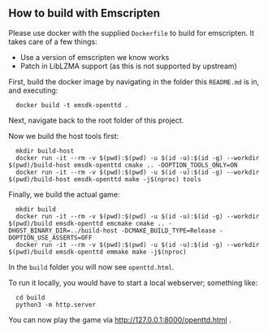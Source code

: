 ## How to build with Emscripten

Please use docker with the supplied `Dockerfile` to build for emscripten.
It takes care of a few things:
- Use a version of emscripten we know works
- Patch in LibLZMA support (as this is not supported by upstream)

First, build the docker image by navigating in the folder this `README.md` is in, and executing:
```
  docker build -t emsdk-openttd .
```

Next, navigate back to the root folder of this project.

Now we build the host tools first:
```
  mkdir build-host
  docker run -it --rm -v $(pwd):$(pwd) -u $(id -u):$(id -g) --workdir $(pwd)/build-host emsdk-openttd cmake .. -DOPTION_TOOLS_ONLY=ON
  docker run -it --rm -v $(pwd):$(pwd) -u $(id -u):$(id -g) --workdir $(pwd)/build-host emsdk-openttd make -j$(nproc) tools
```

Finally, we build the actual game:
```
  mkdir build
  docker run -it --rm -v $(pwd):$(pwd) -u $(id -u):$(id -g) --workdir $(pwd)/build emsdk-openttd emcmake cmake .. -DHOST_BINARY_DIR=../build-host -DCMAKE_BUILD_TYPE=Release -DOPTION_USE_ASSERTS=OFF
  docker run -it --rm -v $(pwd):$(pwd) -u $(id -u):$(id -g) --workdir $(pwd)/build emsdk-openttd emmake make -j$(nproc)
```

In the `build` folder you will now see `openttd.html`.

To run it locally, you would have to start a local webserver; something like:

```
  cd build
  python3 -m http.server
````

You can now play the game via http://127.0.0.1:8000/openttd.html .
